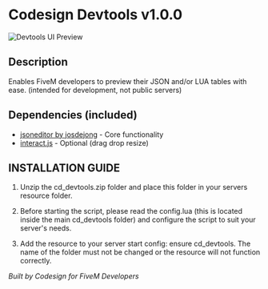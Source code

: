 # Codesign Devtools v1.0.0
![Devtools UI Preview](https://i.imgur.com/kN3mvPw.png)
## Description
Enables FiveM developers to preview their JSON and/or LUA tables with ease. (intended for development, not public servers)

## Dependencies (included)
- [jsoneditor by josdejong](https://github.com/josdejong/jsoneditor) - Core functionality
- [interact.js](https://github.com/taye/interact.js) - Optional (drag drop resize)

## INSTALLATION GUIDE

1. Unzip the cd_devtools.zip folder and place this folder in your servers resource folder.

2. Before starting the script, please read the config.lua (this is located inside the main cd_devtools folder) and configure the script to suit your server's needs.

3. Add the resource to your server start config: ensure cd_devtools. The name of the folder must not be changed or the resource will not function correctly.

*Built by Codesign for FiveM Developers*
